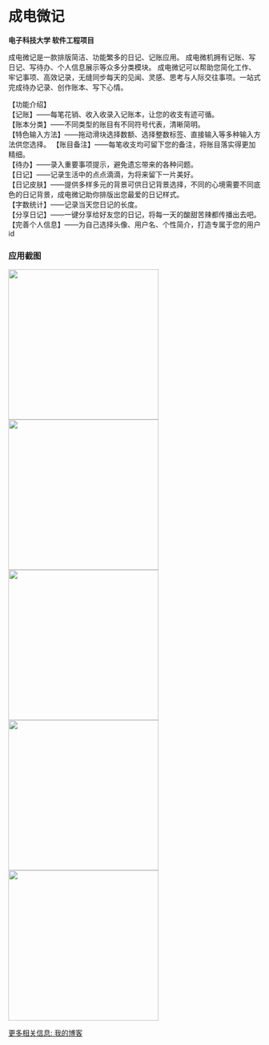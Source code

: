 # 成电微记

**电子科技大学 软件工程项目**



成电微记是一款排版简洁、功能繁多的日记、记账应用。
成电微机拥有记账、写日记、写待办、个人信息展示等众多分类模块。
成电微记可以帮助您简化工作、牢记事项、高效记录，无缝同步每天的见闻、灵感、思考与人际交往事项。一站式完成待办记录、创作账本、写下心情。

【功能介绍】  
【记账】——每笔花销、收入收录入记账本，让您的收支有迹可循。  
【账本分类】——不同类型的账目有不同符号代表，清晰简明。  
【特色输入方法】——拖动滑块选择数额、选择整数标签、直接输入等多种输入方法供您选择。
【账目备注】——每笔收支均可留下您的备注，将账目落实得更加精细。  
【待办】——录入重要事项提示，避免遗忘带来的各种问题。  
【日记】——记录生活中的点点滴滴，为将来留下一片美好。  
【日记皮肤】——提供多样多元的背景可供日记背景选择，不同的心境需要不同底色的日记背景，成电微记助你排版出您最爱的日记样式。  
【字数统计】——记录当天您日记的长度。  
【分享日记】——一键分享给好友您的日记，将每一天的酸甜苦辣都传播出去吧。  
【完善个人信息】——为自己选择头像、用户名、个性简介，打造专属于您的用户id  



### 应用截图
[comment]: <> (<img src="https://user-images.githubusercontent.com/71536778/192805998-dfbcacc3-b917-4d4d-a238-cb603e5d1474.jpg" width="300px" />)
<img src="README/image-20211218003636161.png" width="300px" /><img src="README/image-20211214133302852.png" width="300px" /><img src="README/image-20211214133340890.png" width="300px" /><img src="README/image-20211214133403980.png" width="300px" /><img src="README/image-20211214133426440.png" width="300px" />

[更多相关信息: 我的博客]( https://yingchenxing.github.io/categories/%E6%88%90%E7%94%B5%E5%BE%AE%E8%AE%B0/)

